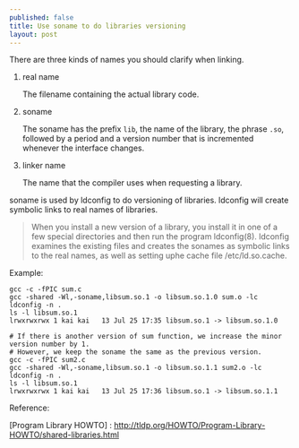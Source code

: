 ```yaml
---
published: false
title: Use soname to do libraries versioning
layout: post
---
```

There are three kinds of names you should clarify when linking.  

1. real name

    The filename containing the actual library code.

2. soname

    The soname has the prefix `lib`, the name of the library, the phrase `.so`, followed by a period and a version number that is incremented whenever the interface changes.

3. linker name

    The name that the compiler uses when requesting a library.

soname is used by ldconfig to do versioning of libraries.  ldconfig will create symbolic links to real names of libraries.

> When you install a new version of a library, you install it in one of a few special directories and then run the program ldconfig(8).  ldconfig examines the existing files and creates the sonames as symbolic links to the real names, as well as setting uphe cache file /etc/ld.so.cache.

Example:

    gcc -c -fPIC sum.c
    gcc -shared -Wl,-soname,libsum.so.1 -o libsum.so.1.0 sum.o -lc
    ldconfig -n .
    ls -l libsum.so.1
    lrwxrwxrwx 1 kai kai   13 Jul 25 17:35 libsum.so.1 -> libsum.so.1.0

    # If there is another version of sum function, we increase the minor version number by 1.
    # However, we keep the soname the same as the previous version.
    gcc -c -fPIC sum2.c
    gcc -shared -Wl,-soname,libsum.so.1 -o libsum.so.1.1 sum2.o -lc
    ldconfig -n .
    ls -l libsum.so.1
    lrwxrwxrwx 1 kai kai   13 Jul 25 17:36 libsum.so.1 -> libsum.so.1.1

Reference:

[Program Library HOWTO] : http://tldp.org/HOWTO/Program-Library-HOWTO/shared-libraries.html